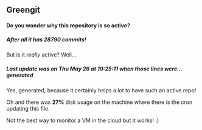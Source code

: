## Greengit

#### Do you wonder why this repository is so active?

##### After all it has 28790 commits!

But is it *really* active? Well...

##### Last update was on Thu May 26 at 10:25:11 when those lines were... generated

Yes, generated, because it certainly helps a lot to have such an active repo!

Oh and there was **27%** disk usage on the machine
where there is the cron updating this file.

Not the best way to monitor a VM in the cloud but it works! :)
